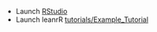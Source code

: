 - Launch [RStudio](http://mybinder.org/v2/gh/c-moor/dataset-template/master?urlpath=rstudio)
- Launch leanrR [tutorials/Example_Tutorial](http://mybinder.org/v2/gh/c-moor/dataset-template/master?urlpath=shiny/tutorials/Example_Tutorial/)
